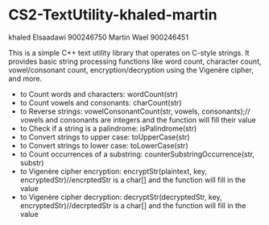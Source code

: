 # CS2-TextUtility-khaled-martin

khaled Elsaadawi 900246750
Martin Wael 900246451

This is a simple C++ text utility library that operates on C-style strings. It provides basic string processing functions like word count, character count, vowel/consonant count, encryption/decryption using the Vigenère cipher, and more.


- to Count words and characters: wordCount(str)
- to Count vowels and consonants: charCount(str)
- to Reverse strings: vowelConsonantCount(str, vowels, consonants);// vowels and consonants are integers and the function will fill their value
- to Check if a string is a palindrome: isPalindrome(str)
- to Convert strings to upper case: toUpperCase(str)
- to Convert strings to lower case: toLowerCase(str)
- to Count occurrences of a substring: counterSubstringOccurrence(str, substr)
- to Vigenère cipher encryption: encryptStr(plaintext, key, encryptedStr)//encrptedStr is a char[] and the function will fill in the value
- to Vigenère cipher decryption: decryptStr(decryptedStr, key, encryptedStr)//decrptedStr is a char[] and the function will fill in the value

